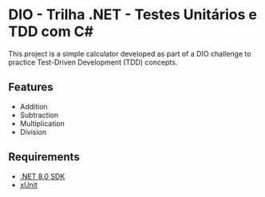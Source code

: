 # DIO - Trilha .NET - Testes Unitários e TDD com C#

This project is a simple calculator developed as part of a DIO challenge to practice Test-Driven Development (TDD) concepts.

## Features

- Addition
- Subtraction
- Multiplication
- Division

## Requirements

- [.NET 8.0 SDK](https://dotnet.microsoft.com/download/dotnet/8.0)
- [xUnit](https://xunit.net/)
